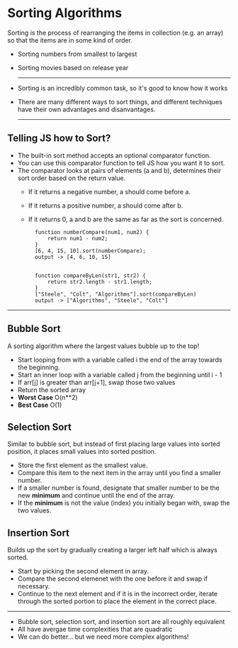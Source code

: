 # Sorting Algorithms

Sorting is the process of rearranging the items in collection (e.g. an array) so that the items are in some kind of order.

- Sorting numbers from smallest to largest
- Sorting movies based on release year
    
    ---

- Sorting is an incredibly common task, so it's good to know how it works
- There are many different ways to sort things, and different techniques have their own advantages and disanvantages.

    ---

## Telling JS how to Sort?
- The built-in sort method accepts an optional comparator function.
- You can use this comparator function to tell JS how you want it to sort.
- The comparator looks at pairs of elements (a and b), determines their sort order based on the return value.
    - If it returns a negative number, a should come before a.
    - If it returns a positive number, a should come after b.
    - If it returns 0, a and b are the same as far as the sort is concerned.

            function numberCompare(num1, num2) {
                return num1 - num2;
            }
            [6, 4, 15, 10].sort(numberCompare);
            output -> [4, 6, 10, 15]


            function compareByLen(str1, str2) {
                return str2.length - str1.length;
            }
            ["Steele", "Colt", "Algorithms"].sort(compareByLen)
            output -> ["Algorithms", "Steele", "Colt"]

---

## Bubble Sort  

A sorting algorithm where the largest values bubble up to the top!

- Start looping from with a variable called i the end of the array towards the beginning.
- Start an inner loop with a variable called j from the beginning until i - 1
- If arr[j] is greater than arr[j+1], swap those two values
- Return the sorted array
- **Worst Case** O(n**2)
- **Best Case** O(1)

## Selection Sort

Similar to bubble sort, but instead of first placing large values into sorted position, it places small values into sorted position.

- Store the first element as the smallest value.
- Compare this item to the next item in the array until you find a smaller number.
- If a smaller number is found, designate that smaller number to be the new **minimum** and continue until the end of the array.
- If the **minimum** is not the value (index) you initiaily began with, swap the two values.

## Insertion Sort

Builds up the sort by gradually creating a larger left half which is always sorted.

- Start by picking the second element in array.
- Compare the second elemenet with the one before it and swap if necessary.
- Continue to the next element and if it is in the incorrect order, iterate through the sorted portion to place the element in the correct place.

---

- Bubble sort, selection sort, and insertion sort are all roughly equivalent
- All have avergae time complexities that are quadratic
- We can do better... but we need more complex algorithms!
